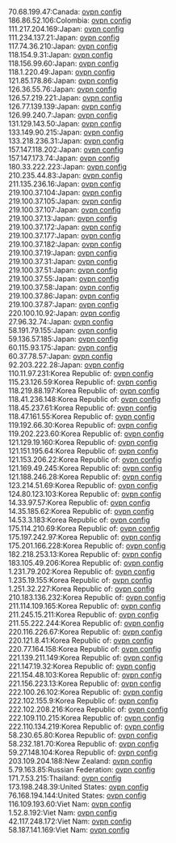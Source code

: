 70.68.199.47:Canada: [ovpn config](vpn/70_68_199_47.ovpn)  
186.86.52.106:Colombia: [ovpn config](vpn/186_86_52_106.ovpn)  
111.217.204.169:Japan: [ovpn config](vpn/111_217_204_169.ovpn)  
111.234.137.21:Japan: [ovpn config](vpn/111_234_137_21.ovpn)  
117.74.36.210:Japan: [ovpn config](vpn/117_74_36_210.ovpn)  
118.154.9.31:Japan: [ovpn config](vpn/118_154_9_31.ovpn)  
118.156.99.60:Japan: [ovpn config](vpn/118_156_99_60.ovpn)  
118.1.220.49:Japan: [ovpn config](vpn/118_1_220_49.ovpn)  
121.85.178.86:Japan: [ovpn config](vpn/121_85_178_86.ovpn)  
126.36.55.76:Japan: [ovpn config](vpn/126_36_55_76.ovpn)  
126.57.219.221:Japan: [ovpn config](vpn/126_57_219_221.ovpn)  
126.77.139.139:Japan: [ovpn config](vpn/126_77_139_139.ovpn)  
126.99.240.7:Japan: [ovpn config](vpn/126_99_240_7.ovpn)  
131.129.143.50:Japan: [ovpn config](vpn/131_129_143_50.ovpn)  
133.149.90.215:Japan: [ovpn config](vpn/133_149_90_215.ovpn)  
133.218.236.31:Japan: [ovpn config](vpn/133_218_236_31.ovpn)  
157.147.118.202:Japan: [ovpn config](vpn/157_147_118_202.ovpn)  
157.147.173.74:Japan: [ovpn config](vpn/157_147_173_74.ovpn)  
180.33.222.223:Japan: [ovpn config](vpn/180_33_222_223.ovpn)  
210.235.44.83:Japan: [ovpn config](vpn/210_235_44_83.ovpn)  
211.135.236.16:Japan: [ovpn config](vpn/211_135_236_16.ovpn)  
219.100.37.104:Japan: [ovpn config](vpn/219_100_37_104.ovpn)  
219.100.37.105:Japan: [ovpn config](vpn/219_100_37_105.ovpn)  
219.100.37.107:Japan: [ovpn config](vpn/219_100_37_107.ovpn)  
219.100.37.13:Japan: [ovpn config](vpn/219_100_37_13.ovpn)  
219.100.37.172:Japan: [ovpn config](vpn/219_100_37_172.ovpn)  
219.100.37.177:Japan: [ovpn config](vpn/219_100_37_177.ovpn)  
219.100.37.182:Japan: [ovpn config](vpn/219_100_37_182.ovpn)  
219.100.37.19:Japan: [ovpn config](vpn/219_100_37_19.ovpn)  
219.100.37.31:Japan: [ovpn config](vpn/219_100_37_31.ovpn)  
219.100.37.51:Japan: [ovpn config](vpn/219_100_37_51.ovpn)  
219.100.37.55:Japan: [ovpn config](vpn/219_100_37_55.ovpn)  
219.100.37.58:Japan: [ovpn config](vpn/219_100_37_58.ovpn)  
219.100.37.86:Japan: [ovpn config](vpn/219_100_37_86.ovpn)  
219.100.37.87:Japan: [ovpn config](vpn/219_100_37_87.ovpn)  
220.100.10.92:Japan: [ovpn config](vpn/220_100_10_92.ovpn)  
27.96.32.74:Japan: [ovpn config](vpn/27_96_32_74.ovpn)  
58.191.79.155:Japan: [ovpn config](vpn/58_191_79_155.ovpn)  
59.136.57.185:Japan: [ovpn config](vpn/59_136_57_185.ovpn)  
60.115.93.175:Japan: [ovpn config](vpn/60_115_93_175.ovpn)  
60.37.78.57:Japan: [ovpn config](vpn/60_37_78_57.ovpn)  
92.203.222.28:Japan: [ovpn config](vpn/92_203_222_28.ovpn)  
110.11.97.231:Korea Republic of: [ovpn config](vpn/110_11_97_231.ovpn)  
115.23.126.59:Korea Republic of: [ovpn config](vpn/115_23_126_59.ovpn)  
118.219.88.197:Korea Republic of: [ovpn config](vpn/118_219_88_197.ovpn)  
118.41.236.148:Korea Republic of: [ovpn config](vpn/118_41_236_148.ovpn)  
118.45.237.61:Korea Republic of: [ovpn config](vpn/118_45_237_61.ovpn)  
118.47.161.55:Korea Republic of: [ovpn config](vpn/118_47_161_55.ovpn)  
119.192.66.30:Korea Republic of: [ovpn config](vpn/119_192_66_30.ovpn)  
119.202.223.60:Korea Republic of: [ovpn config](vpn/119_202_223_60.ovpn)  
121.129.19.160:Korea Republic of: [ovpn config](vpn/121_129_19_160.ovpn)  
121.151.195.64:Korea Republic of: [ovpn config](vpn/121_151_195_64.ovpn)  
121.153.206.22:Korea Republic of: [ovpn config](vpn/121_153_206_22.ovpn)  
121.169.49.245:Korea Republic of: [ovpn config](vpn/121_169_49_245.ovpn)  
121.188.246.28:Korea Republic of: [ovpn config](vpn/121_188_246_28.ovpn)  
123.214.51.69:Korea Republic of: [ovpn config](vpn/123_214_51_69.ovpn)  
124.80.123.103:Korea Republic of: [ovpn config](vpn/124_80_123_103.ovpn)  
14.33.97.57:Korea Republic of: [ovpn config](vpn/14_33_97_57.ovpn)  
14.35.185.62:Korea Republic of: [ovpn config](vpn/14_35_185_62.ovpn)  
14.53.3.183:Korea Republic of: [ovpn config](vpn/14_53_3_183.ovpn)  
175.114.210.69:Korea Republic of: [ovpn config](vpn/175_114_210_69.ovpn)  
175.197.242.97:Korea Republic of: [ovpn config](vpn/175_197_242_97.ovpn)  
175.201.166.228:Korea Republic of: [ovpn config](vpn/175_201_166_228.ovpn)  
182.218.253.13:Korea Republic of: [ovpn config](vpn/182_218_253_13.ovpn)  
183.105.49.206:Korea Republic of: [ovpn config](vpn/183_105_49_206.ovpn)  
1.231.79.202:Korea Republic of: [ovpn config](vpn/1_231_79_202.ovpn)  
1.235.19.155:Korea Republic of: [ovpn config](vpn/1_235_19_155.ovpn)  
1.251.32.227:Korea Republic of: [ovpn config](vpn/1_251_32_227.ovpn)  
210.183.136.232:Korea Republic of: [ovpn config](vpn/210_183_136_232.ovpn)  
211.114.109.165:Korea Republic of: [ovpn config](vpn/211_114_109_165.ovpn)  
211.245.15.211:Korea Republic of: [ovpn config](vpn/211_245_15_211.ovpn)  
211.55.222.244:Korea Republic of: [ovpn config](vpn/211_55_222_244.ovpn)  
220.116.226.67:Korea Republic of: [ovpn config](vpn/220_116_226_67.ovpn)  
220.121.8.41:Korea Republic of: [ovpn config](vpn/220_121_8_41.ovpn)  
220.77.164.158:Korea Republic of: [ovpn config](vpn/220_77_164_158.ovpn)  
221.139.211.149:Korea Republic of: [ovpn config](vpn/221_139_211_149.ovpn)  
221.147.19.32:Korea Republic of: [ovpn config](vpn/221_147_19_32.ovpn)  
221.154.48.103:Korea Republic of: [ovpn config](vpn/221_154_48_103.ovpn)  
221.156.223.13:Korea Republic of: [ovpn config](vpn/221_156_223_13.ovpn)  
222.100.26.102:Korea Republic of: [ovpn config](vpn/222_100_26_102.ovpn)  
222.102.155.9:Korea Republic of: [ovpn config](vpn/222_102_155_9.ovpn)  
222.102.208.216:Korea Republic of: [ovpn config](vpn/222_102_208_216.ovpn)  
222.109.110.215:Korea Republic of: [ovpn config](vpn/222_109_110_215.ovpn)  
222.110.134.219:Korea Republic of: [ovpn config](vpn/222_110_134_219.ovpn)  
58.230.65.80:Korea Republic of: [ovpn config](vpn/58_230_65_80.ovpn)  
58.232.181.70:Korea Republic of: [ovpn config](vpn/58_232_181_70.ovpn)  
59.27.148.104:Korea Republic of: [ovpn config](vpn/59_27_148_104.ovpn)  
203.109.204.188:New Zealand: [ovpn config](vpn/203_109_204_188.ovpn)  
5.79.163.85:Russian Federation: [ovpn config](vpn/5_79_163_85.ovpn)  
171.7.53.215:Thailand: [ovpn config](vpn/171_7_53_215.ovpn)  
173.198.248.39:United States: [ovpn config](vpn/173_198_248_39.ovpn)  
76.168.194.144:United States: [ovpn config](vpn/76_168_194_144.ovpn)  
116.109.193.60:Viet Nam: [ovpn config](vpn/116_109_193_60.ovpn)  
1.52.8.192:Viet Nam: [ovpn config](vpn/1_52_8_192.ovpn)  
42.117.248.172:Viet Nam: [ovpn config](vpn/42_117_248_172.ovpn)  
58.187.141.169:Viet Nam: [ovpn config](vpn/58_187_141_169.ovpn)  
